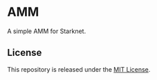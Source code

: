 # AMM

A simple AMM for Starknet.


## License

This repository is released under the [MIT License](https://github.com/maxdesalle/amm/blob/main/LICENSE).
